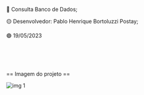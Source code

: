 🔴 Consulta Banco de Dados; 

🟡 Desenvolvedor: Pablo Henrique Bortoluzzi Postay;

🟣 19/05/2023

<br>
<br>
<br>

== Imagem do projeto ==

![img 1](https://github.com/K1sti/Consulta-Banco/assets/102882831/47f2121e-36d5-40ba-9401-2f25f81c6636)

